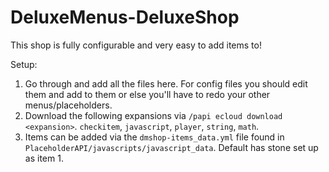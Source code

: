 # DeluxeMenus-DeluxeShop

This shop is fully configurable and very easy to add items to!

Setup:
1. Go through and add all the files here. For config files you should edit them and add to them or else you'll have to redo your other menus/placeholders.
2. Download the following expansions via `/papi ecloud download <expansion>`. `checkitem`, `javascript`, `player`, `string`, `math`.
3. Items can be added via the `dmshop-items_data.yml` file found in `PlaceholderAPI/javascripts/javascript_data`. Default has stone set up as item 1.
